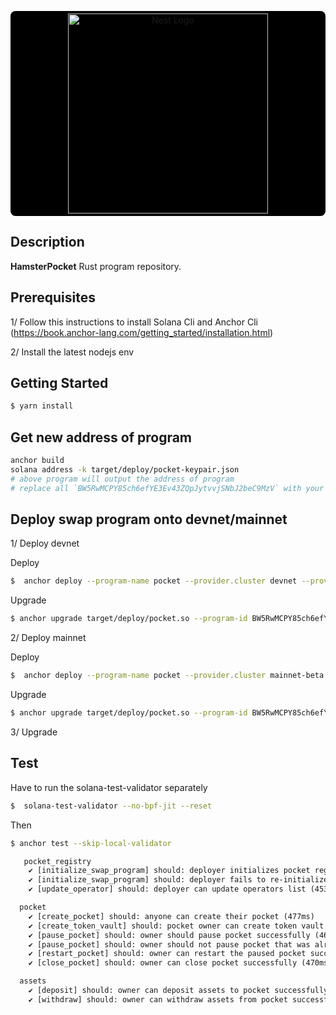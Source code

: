 <p align="center">
  <a style="background: black; display: block; border-radius: 8px; padding: 4px" href="http://id.ancient8.gg/" target="blank"><img src="https://cavies.xyz/assets/images/older-hamster.png" width="320" alt="Nest Logo" /></a>
</p>


## Description

**HamsterPocket** Rust program repository.


## Prerequisites

1/ Follow this instructions to install Solana Cli and Anchor Cli (https://book.anchor-lang.com/getting_started/installation.html)

2/ Install the latest nodejs env

## Getting Started

```bash
$ yarn install
```

## Get new address of program
```bash
anchor build
solana address -k target/deploy/pocket-keypair.json
# above program will output the address of program
# replace all `BW5RwMCPY85ch6efYE3Ev43ZQpJytvvjSNbJ2beC9MzV` with your new address
```
## Deploy swap program onto devnet/mainnet

1/ Deploy devnet 

Deploy

```bash
$  anchor deploy --program-name pocket --provider.cluster devnet --provider.wallet ~/.config/solana/id.json
```

Upgrade

```bash
$ anchor upgrade target/deploy/pocket.so --program-id BW5RwMCPY85ch6efYE3Ev43ZQpJytvvjSNbJ2beC9MzV --provider.cluster devnet --provider.wallet ~/.config/solana/id.json
```

2/ Deploy mainnet 

Deploy

```bash
$  anchor deploy --program-name pocket --provider.cluster mainnet-beta --provider.wallet ~/.config/solana/id.json
```

Upgrade

```bash
$ anchor upgrade target/deploy/pocket.so --program-id BW5RwMCPY85ch6efYE3Ev43ZQpJytvvjSNbJ2beC9MzV --provider.cluster mainnet-beta --provider.wallet ~/.config/solana/id.json
```



3/ Upgrade

## Test
Have to run the solana-test-validator separately
```bash
$  solana-test-validator --no-bpf-jit --reset
```

Then 
```bash
$ anchor test --skip-local-validator
```

```txt
   pocket_registry
    ✔ [initialize_swap_program] should: deployer initializes pocket registry successfully
    ✔ [initialize_swap_program] should: deployer fails to re-initialize the pocket registry
    ✔ [update_operator] should: deployer can update operators list (453ms)

  pocket
    ✔ [create_pocket] should: anyone can create their pocket (477ms)
    ✔ [create_token_vault] should: pocket owner can create token vault successfully (473ms)
    ✔ [pause_pocket] should: owner should pause pocket successfully (469ms)
    ✔ [pause_pocket] should: owner should not pause pocket that was already paused
    ✔ [restart_pocket] should: owner can restart the paused pocket successfully (436ms)
    ✔ [close_pocket] should: owner can close pocket successfully (470ms)

  assets
    ✔ [deposit] should: owner can deposit assets to pocket successfully (485ms)
    ✔ [withdraw] should: owner can withdraw assets from pocket successfully (935ms)
```